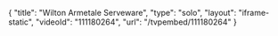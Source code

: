{
    "title": "Wilton Armetale Serveware",
    "type": "solo",
    "layout": "iframe-static",
    "videoId": "111180264",
    "url": "\/tvpembed\/111180264"
}